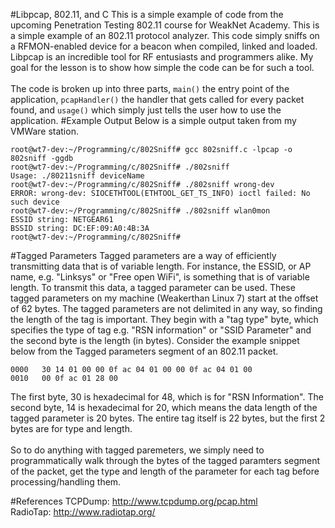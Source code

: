 #Libpcap, 802.11, and C
This is a simple example of code from the upcoming Penetration Testing 802.11 course for WeakNet Academy. This is a simple example of an 802.11 protocol analyzer. This code simply sniffs on a RFMON-enabled device for a beacon when compiled, linked and loaded. Libpcap is an incredible tool for RF entusiasts and programmers alike. My goal for the lesson is to show how simple the code can be for such a tool. <br /><br />
The code is broken up into three parts, ```main()``` the entry point of the application, ```pcapHandler()``` the handler that gets called for every packet found, and ```usage()``` which simply just tells the user how to use the application. 
#Example Output
Below is a simple output taken from my VMWare station.<br />
```
root@wt7-dev:~/Programming/c/802Sniff# gcc 802sniff.c -lpcap -o 802sniff -ggdb
root@wt7-dev:~/Programming/c/802Sniff# ./802sniff 
Usage: ./80211sniff deviceName
root@wt7-dev:~/Programming/c/802Sniff# ./802sniff wrong-dev
ERROR: wrong-dev: SIOCETHTOOL(ETHTOOL_GET_TS_INFO) ioctl failed: No such device
root@wt7-dev:~/Programming/c/802Sniff# ./802sniff wlan0mon
ESSID string: NETGEAR61
BSSID string: DC:EF:09:A0:4B:3A
root@wt7-dev:~/Programming/c/802Sniff#
```
#Tagged Parameters
Tagged parameters are a way of efficiently transmitting data that is of variable length. For instance, the ESSID, or AP name, e.g. "Linksys" or "Free open WiFi", is something that is of variable length. To transmit this data, a tagged parameter can be used. These tagged parameters on my machine (Weakerthan Linux 7) start at the offset of 62 bytes. The tagged parameters are not delimited in any way, so finding the length of the tag is important. They begin with a "tag type" byte, which specifies the type of tag e.g. "RSN information" or "SSID Parameter" and the second byte is the length (in bytes). Consider the example snippet below from the Tagged parameters segment of an 802.11 packet.
```
0000   30 14 01 00 00 0f ac 04 01 00 00 0f ac 04 01 00
0010   00 0f ac 01 28 00
```
The first byte, 30 is hexadecimal for 48, which is for "RSN Information". The second byte, 14 is hexadecimal for 20, which means the data length of the tagged parameter is 20 bytes. The entire tag itself is 22 bytes, but the first 2 bytes are for type and length.
<br /><br />
So to do anything with tagged paremeters, we simply need to programmatically walk through the bytes of the tagged paramters segment of the packet, get the type and length of the parameter for each tag before processing/handling them.

#References
TCPDump: http://www.tcpdump.org/pcap.html<br />
RadioTap: http://www.radiotap.org/
